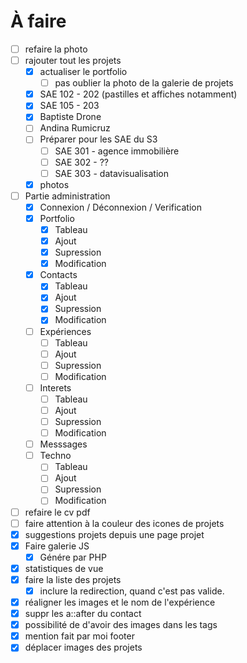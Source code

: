 # À faire

- [ ] refaire la photo
- [ ] rajouter tout les projets
    - [x] actualiser le portfolio
        - [ ] pas oublier la photo de la galerie de projets
    - [x] SAE 102 - 202 (pastilles et affiches notamment)
    - [x] SAE 105 - 203
    - [x] Baptiste Drone
    - [ ] Andina Rumicruz
    - [ ] Préparer pour les SAE du S3
        - [ ] SAE 301 - agence immobilière
        - [ ] SAE 302 - ??
        - [ ] SAE 303 - datavisualisation
    - [x] photos 
- [ ] Partie administration
    - [x] Connexion / Déconnexion / Verification
    - [x] Portfolio
        -[x] Tableau
        -[x] Ajout
        -[x] Supression
        -[x] Modification
    - [x] Contacts
        -[x] Tableau
        -[x] Ajout
        -[x] Supression
        -[x] Modification
    - [ ] Expériences
        -[ ] Tableau
        -[ ] Ajout
        -[ ] Supression
        -[ ] Modification
    - [ ] Interets
        -[ ] Tableau
        -[ ] Ajout
        -[ ] Supression
        -[ ] Modification
    - [ ] Messsages
    - [ ] Techno
        -[ ] Tableau
        -[ ] Ajout
        -[ ] Supression
        -[ ] Modification
- [ ] refaire le cv pdf
- [ ] faire attention à la couleur des icones de projets
- [x] suggestions projets depuis une page projet
- [x] Faire galerie JS
    - [x] Génére par PHP
- [x] statistiques de vue
- [x] faire la liste des projets
    - [x] inclure la redirection, quand c'est pas valide.
- [x] réaligner les images et le nom de l'expérience
- [x] suppr les a::after du contact
- [x] possibilité de d'avoir des images dans les tags
- [x] mention fait par moi footer
- [x] déplacer images des projets
